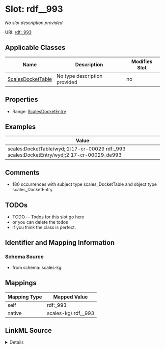 

# Slot: rdf__993


_No slot description provided_





URI: [rdf:_993](http://www.w3.org/1999/02/22-rdf-syntax-ns#_993)



<!-- no inheritance hierarchy -->





## Applicable Classes

| Name | Description | Modifies Slot |
| --- | --- | --- |
| [ScalesDocketTable](../classes/ScalesDocketTable.md) | No type description provided |  no  |







## Properties

* Range: [ScalesDocketEntry](../classes/ScalesDocketEntry.md)






## Examples

| Value |
| --- |
| scales:DocketTable/wyd;;2:17-cr-00029 rdf:_993 scales:DocketEntry/wyd;;2:17-cr-00029_de993 |

## Comments

* 180 occurrences with subject type scales_DocketTable and object type scales_DocketEntry.

## TODOs

* TODO -- Todos for this slot go here
* or you can delete the todos
* if you think the class is perfect.

## Identifier and Mapping Information







### Schema Source


* from schema: scales-kg




## Mappings

| Mapping Type | Mapped Value |
| ---  | ---  |
| self | rdf:_993 |
| native | scales-kg/:rdf__993 |




## LinkML Source

<details>
```yaml
name: rdf__993
description: No slot description provided
todos:
- TODO -- Todos for this slot go here
- or you can delete the todos
- if you think the class is perfect.
comments:
- 180 occurrences with subject type scales_DocketTable and object type scales_DocketEntry.
examples:
- value: scales:DocketTable/wyd;;2:17-cr-00029 rdf:_993 scales:DocketEntry/wyd;;2:17-cr-00029_de993
from_schema: scales-kg
rank: 1000
slot_uri: rdf:_993
alias: rdf__993
domain_of:
- scales_DocketTable
range: scales_DocketEntry

```
</details>